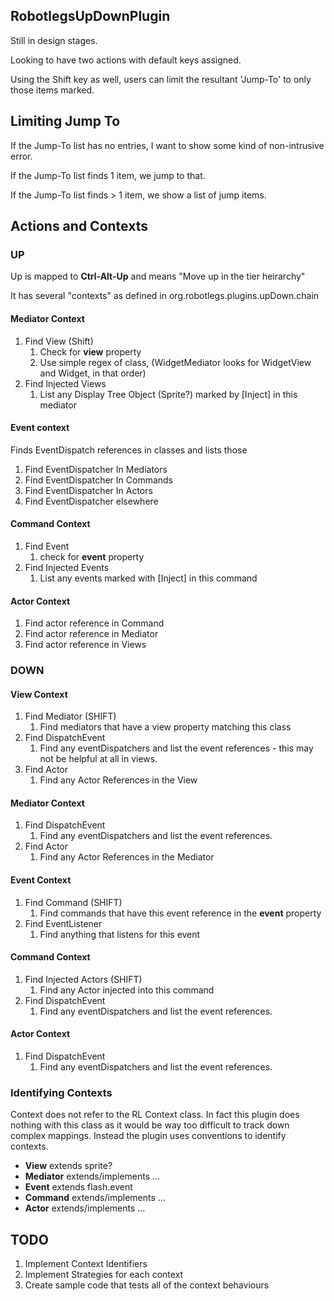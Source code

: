 ## RobotlegsUpDownPlugin

Still in design stages.

Looking to have two actions with default keys assigned.

Using the Shift key as well, users can limit the resultant 'Jump-To' to only those items marked.

## Limiting Jump To

If the Jump-To list has no entries, I want to show some kind of non-intrusive error.

If the Jump-To list finds 1 item, we jump to that.

If the Jump-To list finds > 1 item, we show a list of jump items.

## Actions and Contexts

### UP

Up is mapped to **Ctrl-Alt-Up** and means "Move up in the tier heirarchy"

It has several "contexts" as defined in org.robotlegs.plugins.upDown.chain

#### Mediator Context

1. Find View (Shift)
    1. Check for __view__ property
    1. Use simple regex of class, (WidgetMediator looks for WidgetView and Widget, in that order)
1. Find Injected Views
    1. List any Display Tree Object (Sprite?) marked by [Inject] in this mediator

#### Event context

Finds EventDispatch references in classes and lists those

1. Find EventDispatcher In Mediators
1. Find EventDispatcher In Commands
1. Find EventDispatcher In Actors
1. Find EventDispatcher elsewhere

#### Command Context

1. Find Event
    1. check for __event__ property
1. Find Injected Events
    1. List any events marked with [Inject] in this command

#### Actor Context

1. Find actor reference in Command
1. Find actor reference in Mediator
1. Find actor reference in Views

### DOWN

#### View Context

1. Find Mediator (SHIFT)
    1. Find mediators that have a view property matching this class
1. Find DispatchEvent
    1. Find any eventDispatchers and list the event references - this may not be helpful at all in views.
1. Find Actor
	1. Find any Actor References in the View

#### Mediator Context

1. Find DispatchEvent
    1. Find any eventDispatchers and list the event references.
1. Find Actor
	1. Find any Actor References in the Mediator

#### Event Context

1. Find Command (SHIFT)
    1. Find commands that have this event reference in the __event__ property
1. Find EventListener
    1. Find anything that listens for this event

#### Command Context

1. Find Injected Actors (SHIFT)
    1. Find any Actor injected into this command
1. Find DispatchEvent
    1. Find any eventDispatchers and list the event references.

#### Actor Context
1. Find DispatchEvent
    1. Find any eventDispatchers and list the event references.

### Identifying Contexts

Context does not refer to the RL Context class. In fact this plugin does nothing with this class as
it would be way too difficult to track down complex mappings. Instead the plugin uses conventions to identify contexts.

* **View** extends sprite?
* **Mediator** extends/implements ...
* **Event** extends flash.event
* **Command** extends/implements ...
* **Actor** extends/implements ...

## TODO

1. Implement Context Identifiers
1. Implement Strategies for each context
1. Create sample code that tests all of the context behaviours
